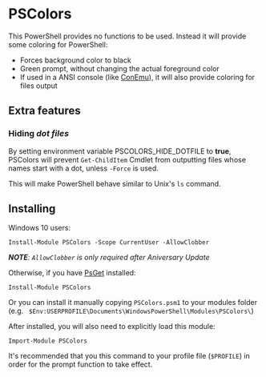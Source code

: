 # PSColors

This PowerShell provides no functions to be used. Instead it will provide some coloring for PowerShell:

* Forces background color to black
* Green prompt, without changing the actual foreground color
* If used in a ANSI console (like [ConEmu](https://github.com/Maximus5/ConEmu)), it will also provide coloring for files output

## Extra features

### Hiding _dot files_

By setting environment variable PSCOLORS\_HIDE\_DOTFILE to **true**,
PSColors will prevent `Get-ChildItem` Cmdlet from outputting files whose
names start with a dot, unless `-Force` is used.

This will make PowerShell behave similar to Unix's `ls` command.

## Installing

Windows 10 users:

    Install-Module PSColors -Scope CurrentUser -AllowClobber
    
***NOTE**: `AllowClobber` is only required after Aniversary Update*

Otherwise, if you have [PsGet](http://psget.net/) installed:

    Install-Module PSColors
  
Or you can install it manually copying `PSColors.psm1` to your modules folder (e.g. ` $Env:USERPROFILE\Documents\WindowsPowerShell\Modules\PSColors\`)

After installed, you will also need to explicitly load this module:

    Import-Module PSColors

It's recommended that you this command to your profile file (`$PROFILE`) in order for the prompt function to take effect.
